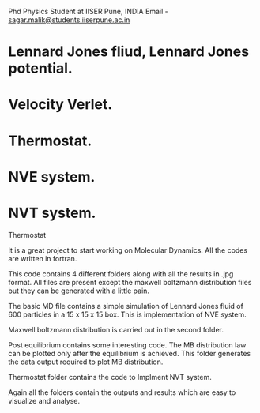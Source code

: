 Phd Physics Student at IISER Pune, INDIA
Email - sagar.malik@students.iiserpune.ac.in

# Lennard Jones fliud, Lennard Jones potential.
# Velocity Verlet.
# Thermostat.
# NVE system.
# NVT system.

Thermostat

It is a great project to start working on Molecular Dynamics. All the codes are written in fortran. 

This code contains 4 different folders along with all the results in .jpg format. All files are present except the maxwell boltzmann distribution files but they can be generated
with a little pain. 

The basic MD file contains a simple simulation of Lennard Jones fluid of 600 particles in a 15 x 15 x 15 box. This is implementation of NVE system.

Maxwell boltzmann distribution is carried out in the second folder.

Post equilibrium contains some interesting code. The MB distribution law can be plotted only after the equilibrium is achieved. This folder generates the data output required to 
plot MB distribution.

Thermostat folder contains the code to Implment NVT system.

Again all the folders contain the outputs and results which are easy to visualize and analyse.
